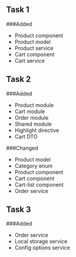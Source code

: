 Task 1
----------------------------------
###Added
* Product component
* Product model
* Product service
* Cart component
* Cart service

Task 2
----------------------------------
###Added
* Product module
* Cart module
* Order module
* Shared module
* Highlight directive
* Cart DTO 

###Changed
* Product model
* Category enum
* Product component
* Cart component
* Cart-list component
* Order service

Task 3
----------------------------------
###Added
* Order service
* Local storage service
* Config options service
